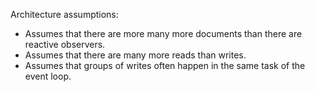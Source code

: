 
Architecture assumptions:

* Assumes that there are more many more documents than there are reactive observers.
* Assumes that there are many more reads than writes.
* Assumes that groups of writes often happen in the same task of the event loop.